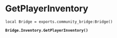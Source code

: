 # GetPlayerInventory



<pre class="language-lua"><code class="lang-lua">local Bridge = exports.community_bridge:Bridge()

<strong>Bridge.Inventory.GetPlayerInventory()
</strong>
</code></pre>

